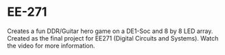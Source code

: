 # EE-271

Creates a fun DDR/Guitar hero game on a DE1-Soc and 8 by 8 LED array. Created as the final project for EE271 (Digital Circuits and Systems). Watch the video for more information.
